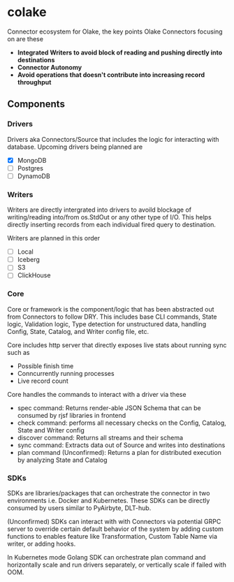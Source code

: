 # colake

Connector ecosystem for Olake, the key points Olake Connectors focusing on
are these
- **Integrated Writers to avoid block of reading and pushing directly into destinations**
- **Connector Autonomy**
- **Avoid operations that doesn't contribute into increasing record throughput**


## Components
### Drivers

Drivers aka Connectors/Source that includes the logic for interacting with database. Upcoming drivers being planned are
- [x] MongoDB
- [ ] Postgres
- [ ] DynamoDB

### Writers

Writers are directly intergrated into drivers to avoild blockage of writing/reading into/from os.StdOut or any other type of I/O. This helps directly inserting records from each individual fired query to destination.

Writers are planned in this order
- [ ] Local
- [ ] Iceberg
- [ ] S3
- [ ] ClickHouse

### Core

Core or framework is the component/logic that has been abstracted out from Connectors to follow DRY. This includes base CLI commands, State logic, Validation logic, Type detection for unstructured data, handling Config, State, Catalog, and Writer config file, etc.

Core includes http server that directly exposes live stats about running sync such as
- Possible finish time
- Conncurrently running processes
- Live record count

Core handles the commands to interact with a driver via these
- spec command: Returns render-able JSON Schema that can be consumed by rjsf libraries in frontend
- check command: performs all necessary checks on the Config, Catalog, State and Writer config
- discover command: Returns all streams and their schema
- sync command: Extracts data out of Source and writes into destinations
- plan command (Unconfirmed): Returns a plan for distributed execution by analyzing State and Catalog


### SDKs

SDKs are libraries/packages that can orchestrate the connector in two environments i.e. Docker and Kubernetes. These SDKs can be directly consumed by users similar to PyAirbyte, DLT-hub.

(Unconfirmed) SDKs can interact with with Connectors via potential GRPC server to override certain default behavior of the system by adding custom functions to enables feature like Transformation, Custom Table Name via writer, or adding hooks.

In Kubernetes mode Golang SDK can orchestrate plan command and horizontally scale and run drivers separately, or vertically scale if failed with OOM.
